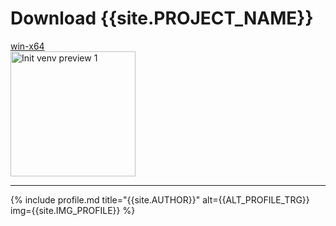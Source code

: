 # Download {{site.PROJECT_NAME}}

<div>
    <a href="https://github.com/Dev2Forge/Init-Venv/releases/" class="btn">win-x64</a>
</div>

<img width="200" src="https://github.com/user-attachments/assets/7e5edffb-4ddc-41df-abe8-b77e88162f61" alt="Init venv preview 1">

---

{% include profile.md title="{{site.AUTHOR}}" alt={{ALT_PROFILE_TRG}} img={{site.IMG_PROFILE}} %}